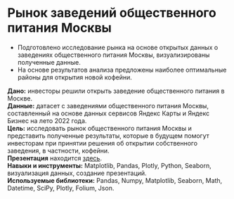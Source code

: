 # Рынок заведений общественного питания Москвы

- Подготовлено исследование рынка на основе открытых данных о заведениях общественного питания Москвы, визуализированы полученные данные.
- На основе результатов анализа предложены наиболее оптимальные районы для открытия новой кофейни. 

**Дано:** инвесторы решили открыть заведение общественного питания в Москве. \
**Данные:** датасет с заведениями общественного питания Москвы, составленный на основе данных сервисов Яндекс Карты и Яндекс Бизнес на лето 2022 года.\
**Цель:** исследовать рынок общественного питания Москвы и представить полученные результаты, которые в будущем помогут инвесторам при принятии решения об открытии собственного заведения, в частности, кофейни.\
**Презентация** находится [здесь](https://cloud.mail.ru/public/mzdX/7Wg4sCMGs). \
**Навыки и инструменты:** Matplotlib, Pandas, Plotly, Python, Seaborn, визуализация данных, создание презентаций.\
**Используемые библиотеки:** Pandas, Numpy, Matplotlib, Seaborn, Math, Datetime, SciPy, Plotly, Folium, Json.
